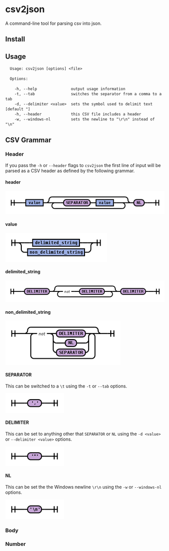 csv2json
========

A command-line tool for parsing csv into json.

Install
-------

Usage
-----

```text
  Usage: csv2json [options] <file>

  Options:

    -h, --help               output usage information
    -t, --tab                switches the separator from a comma to a tab
    -d, --delimiter <value>  sets the symbol used to delimit text [default "]
    -h, --header             this CSV file includes a header
    -w, --windows-nl         sets the newline to "\r\n" instead of "\n"
```

CSV Grammar
-----------

### Header

If you pass the `-h` or `--header` flags to `csv2json` the first line of input
will be parsed as a CSV header as defined by the following grammar.

#### header

![header](https://raw.githubusercontent.com/ben-rowan/csv2json/master/rrd-antlr/output/header/header.png)

#### value

![value](https://raw.githubusercontent.com/ben-rowan/csv2json/master/rrd-antlr/output/header/value.png)

#### delimited_string

![delimited_string](https://raw.githubusercontent.com/ben-rowan/csv2json/master/rrd-antlr/output/header/delimited_string.png)

#### non_delimited_string

![non_delimited_string](https://raw.githubusercontent.com/ben-rowan/csv2json/master/rrd-antlr/output/header/non_delimited_string.png)

#### SEPARATOR

This can be switched to a `\t` using the `-t` or `--tab` options.

![SEPARATOR](https://raw.githubusercontent.com/ben-rowan/csv2json/master/rrd-antlr/output/header/SEPARATOR.png)

#### DELIMITER

This can be set to anything other that `SEPARATOR` or `NL` using the `-d <value>` or
`--delimiter <value>` options.

![DELIMITER](https://raw.githubusercontent.com/ben-rowan/csv2json/master/rrd-antlr/output/header/DELIMITER.png)

#### NL

This can be set the the Windows newline `\r\n` using the `-w` or `--windows-nl` options.

![NL](https://raw.githubusercontent.com/ben-rowan/csv2json/master/rrd-antlr/output/header/NL.png)

### Body

### Number